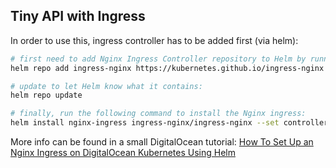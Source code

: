 ## Tiny API with Ingress

In order to use this, ingress controller has to be added first (via helm):

```sh
# first need to add Nginx Ingress Controller repository to Helm by running:
helm repo add ingress-nginx https://kubernetes.github.io/ingress-nginx

# update to let Helm know what it contains:
helm repo update

# finally, run the following command to install the Nginx ingress:
helm install nginx-ingress ingress-nginx/ingress-nginx --set controller.publishService.enabled=true
```

More info can be found in a small DigitalOcean tutorial: [How To Set Up an Nginx Ingress on DigitalOcean Kubernetes Using Helm](https://www.digitalocean.com/community/tutorials/how-to-set-up-an-nginx-ingress-on-digitalocean-kubernetes-using-helm)
